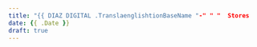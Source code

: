 ```yaml
---
title: "{{ DIAZ DIGITAL .TranslaenglishtionBaseName "-" " "  Stores
date: {{ .Date }}
draft: true
---
```


